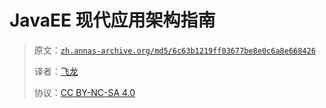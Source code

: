 # JavaEE 现代应用架构指南

> 原文：[`zh.annas-archive.org/md5/6c63b1219ff03677be8e0c6a8e668426`](https://zh.annas-archive.org/md5/6c63b1219ff03677be8e0c6a8e668426)
> 
> 译者：[飞龙](https://github.com/wizardforcel)
> 
> 协议：[CC BY-NC-SA 4.0](http://creativecommons.org/licenses/by-nc-sa/4.0/)

